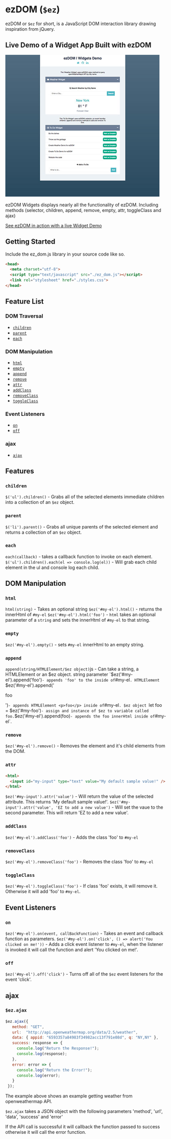 # ezDOM (`$ez`)

ezDOM or `$ez` for short, is a JavaScript DOM interaction library drawing inspiration from jQuery.

## Live Demo of a Widget App Built with ezDOM
![ezDOM Widgets Demo](demo/widgets-demo.jpg)

ezDOM Widgets displays nearly all the functionality of ezDOM.
Including methods (selector, children, append, remove, empty, attr, toggleClass and ajax)

[See ezDOM in action with a live Widget Demo](http://markpassando.com/ezDOM)

## Getting Started

Include the ez_dom.js library in your source code like so.
```html
<head>
  <meta charset="utf-8">
  <script type="text/javascript" src="./ez_dom.js"></script>
  <link rel="stylesheet" href="./styles.css">
</head>
```

## Feature List

### DOM Traversal
  * [`children`](#children)
  * [`parent`](#parent)
  * [`each`](#each)

### DOM Manipulation
  * [`html`](#html)
  * [`empty`](#empty)
  * [`append`](#append)
  * [`remove`](#remove)
  * [`attr`](#attr)
  * [`addClass`](#addclass)
  * [`removeClass`](#removeclass)
  * [`toggleClass`](#toggleclass)

### Event Listeners
  * [`on`](#on)
  * [`off`](#off)

### ajax
  * [`ajax`](#ajax)

## Features
### `children`
  `$('ul').children()` - Grabs all of the selected elements immediate children into a collection of an `$ez` object.
### `parent`
  `$('li').parent()` - Grabs all unique parents of the selected element and returns a collection of an `$ez` object.
### `each`
  `each(callback)` - takes a callback function to invoke on each element.
  `$('ul').children().each(el => console.log(el))` - Will grab each child element in the ul and console log each child.

## DOM Manipulation
### `html`
  `html(string)` - Takes an optional string
  `$ez('#my-el').html()` - returns the innerHtml of `#my-el`
  `$ez('#my-el').html('foo')` - `html` takes an optional parameter of a `string` and sets the innerHtml of `#my-el` to that string.

### `empty`
  `$ez('#my-el').empty()` - sets `#my-el` innerHtml to an empty string.

### `append`
  `append(string/HTMLElement/$ez object)`js - Can take a string, a HTMLElement or an $ez object.
  string parameter
  `$ez('#my-el').append('foo')` - appends 'foo' to the inside of `#my-el`.
  HTMLElement
  `$ez('#my-el').append('<p>foo</p>')` - appends HTMLElement <p>foo</p> inside of `#my-el`.
  $ez object
  `let foo = $ez('#my-foo')` - assign and instance of $ez to variable called foo.
  `$ez('#my-el').append(foo)` - appends the foo innerHtml inside of `#my-el`.

### `remove`
  `$ez('#my-el').remove()` - Removes the element and it's child elements from the DOM.

### `attr`
  ```html
  <html>
    <input id="my-input" type="text" value="My default sample value!" />
  </html>
  ```
  `$ez('#my-input').attr('value')` - Will return the value of the selected attribute. This returns 'My default sample value!'.
  `$ez('#my-input').attr('value', 'EZ to add a new value')` - Will set the vaue to the second parameter. This will return 'EZ to add a new value'.

### `addClass`
  `$ez('#my-el').addClass('foo')` - Adds the class 'foo' to `#my-el`

### `removeClass`
  `$ez('#my-el').removeClass('foo')` - Removes the class 'foo' to `#my-el`

### `toggleClass`
  `$ez('#my-el').toggleClass('foo')` - If class 'foo' exists, it will remove it. Otherwise it will add 'foo' to `#my-el`.

## Event Listeners
### `on`
 `$ez('#my-el').on(event, callBackFunction)` - Takes an event and callback function as parameters.
 `$ez('#my-el').on('click', () => alert('You clicked on me!'))` - Adds a click event listener to `#my-el`, when the listener is invoked it will call the function and alert 'You clicked on me!'.

### `off`
  `$ez('#my-el').off('click')` - Turns off all of the `$ez` event listeners for the event 'click'.

## ajax
### `$ez.ajax`
````js
$ez.ajax({
   method: "GET",
   url:  "http://api.openweathermap.org/data/2.5/weather",
   data: { appid: "6593357a84983f34982acc13f791e08d", q: "NY,NY" },
   success: response => {
     console.log("Return the Response!");
     console.log(response);
   },
   error: error => {
     console.log("Return the Error!");
     console.log(error);
   }
 });
````
The example above shows an example getting weather from openweathermap API.

`$ez.ajax` takes a JSON object with the following parameters 'method', 'url', 'data', 'success' and 'error'

If the API call is successful it will callback the function passed to success otherwise it will call the error function.
